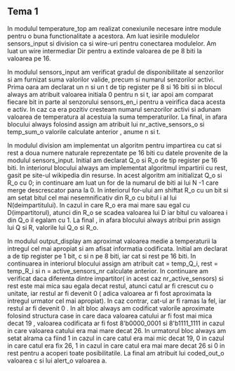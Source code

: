 ## Tema 1 

In modulul temperature_top am realizat conexiunile necesare intre module 
pentru o buna functionalitate a acestora. Am luat iesirile modulelor sensors_input si division
ca si wire-uri pentru conectarea modulelor. Am luat un wire intermediar Dir pentru a extinde valoarea de pe 8 biti la valoarea pe 16.


In modulul sensors_input am verificat gradul de disponibilitate al senzorilor si am furnizat suma valorilor valide, 
precum si numarul senzorilor activi. Prima oara am declarat un n si un t de tip register pe 8 si 16 biti si in blocul 
always am atribuit valoarea initiala 0 pentru n si t, iar apoi am comparat fiecare bit in parte al senzorului sensors_en_i
pentru a veirifica daca acesta e activ. In caz ca era pozitiv cresteam numarul senzorilor activi si adunam valoarea 
de temperatura al acestuia la suma temperaturilor. La final, in afara blocului always folosind assign am atribuit lui
nr_active_sensors_o si temp_sum_o valorile calculate anterior , anume n si t.


In modulul division am implementat un algoritm pentru impartirea cu cat si rest a doua numere naturale reprezentate
pe 16 biti cu datele provenite de la modulul sensors_input. Initial am declarat Q_o si R_o de tip register pe 16 biti.
In interiorul blocului always am implementat algoritmul impartirii cu rest, gasit pe site-ul wikipedia din resurse. 
In acest algoritm am initializat Q_o si R_o cu 0; in continuare am luat un for de la numarul de biti ai lui N -1 care 
merge descrescator pana la 0. In interiorul for-ului am shiftat R_o cu un bit si am setat bitul cel mai nesemnificativ din
R_o cu bitul i al lui N(deimpartitului). In cazul in care R_o era mai mare sau egal cu D(impartitorul), atunci din R_o se scadea 
valoarea lui D iar bitul cu valoarea i din Q_o il egalam cu 1. La final , in afara blocului always atribui prin assign lui Q si R, 
valorile lui Q_o si R_o.


In modulul output_display am aproximat valoarea medie a temperaturii la intregul cel mai apropiat si am afisat informatia codificata.
Initial am declarat a de tip register pe 1 bit, c si n pe 8 biti, iar cat si rest pe 16 biti. In continuarea in interiorul blocului
assign am atribuit cat = temp_Q_i, rest = temp_R_i si n = active_sensors_nr calculate anterior. In continuare am verificat daca
diferenta dintre impartitor( in acest caz nr_active_sensors) si rest este mai mica sau egala decat restul, atunci catul ar fi crescut cu o unitate,
iar restul ar fi devenit 0 ( adica valoarea ar fi fost aproximata la intregul urmator cel mai apropiat). In caz contrar, cat-ul ar fi ramas la fel, 
iar restul ar fi devenit 0 . In alt bloc always am codificat valorile aproximate folosind structura case in care daca valoarea catului ar fi 
fost mai mica decat 19 , valoarea codificata ar fi fost 8'b0000_0001 si 8'b1111_1111 in cazul in care valoarea catului era mai mare decat 26.
In urmatorul bloc always am setat alrama ca fiind 1 in cazul in care catul era mai mic decat 19, 0 in cazul in care catul era fix 26, 
1 in cazul in care catul era mai mare decat 26 si 0 in rest pentru a acoperi toate posibilitatile. La final am atribuit lui coded_out_o valoarea c si lui alert_o valoarea a.
